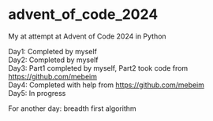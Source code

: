 # advent_of_code_2024
My at attempt at Advent of Code 2024 in Python

Day1: Completed by myself  
Day2: Completed by myself  
Day3: Part1 completed by myself, Part2 took code from https://github.com/mebeim  
Day4: Completed with help from https://github.com/mebeim  
Day5: In progress  



For another day: breadth first algorithm
